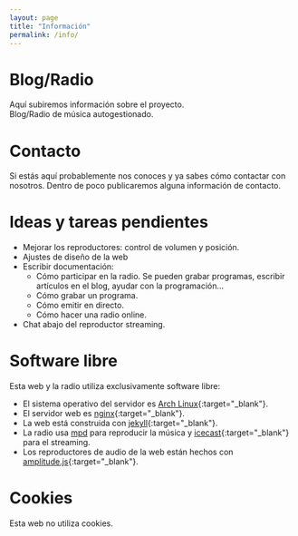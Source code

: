 ```yaml
---
layout: page
title: "Información"
permalink: /info/
---
```


# Blog/Radio

Aquí subiremos información sobre el proyecto.  
Blog/Radio de música autogestionado.

# Contacto

Si estás aquí probablemente nos conoces y ya sabes cómo contactar con nosotros. Dentro de poco publicaremos alguna información de contacto.

# Ideas y tareas pendientes

- Mejorar los reproductores: control de volumen y posición.
- Ajustes de diseño de la web
- Escribir documentación:
    - Cómo participar en la radio. Se pueden grabar programas, escribir artículos en el blog, ayudar con la programación...
    - Cómo grabar un programa.
    - Cómo emitir en directo.
    - Cómo hacer una radio online.
- Chat abajo del reproductor streaming.

# Software libre

Esta web y la radio utiliza exclusivamente software libre:
- El sistema operativo del servidor es [Arch Linux](https://www.archlinux.org/){:target="_blank"}.
- El servidor web es [nginx](https://www.nginx.com/){:target="_blank"}.
- La web está construida con [jekyll](https://jekyllrb.com/){:target="_blank"}.
- La radio usa [mpd](https://www.musicpd.org/) para reproducir la música y [icecast](https://www.icecast.org/){:target="_blank"} para el streaming.
- Los reproductores de audio de la web están hechos con [amplitude.js](https://521dimensions.com/open-source/amplitudejs){:target="_blank"}.

# Cookies

Esta web no utiliza cookies.

